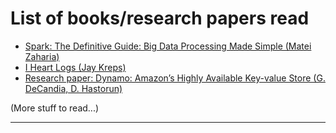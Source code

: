 # List of books/research papers read

- [Spark: The Definitive Guide: Big Data Processing Made Simple (Matei Zaharia)](https://github.com/Surajv311/mDumpSWE/blob/main/Books_ResearchPapers_read/README_book1.md)
- [I Heart Logs (Jay Kreps)](https://github.com/Surajv311/mDumpSWE/blob/main/Books_ResearchPapers_read/README_book2.md)
- [Research paper: Dynamo: Amazon’s Highly Available Key-value Store (G. DeCandia, D. Hastorun)](https://github.com/Surajv311/mDumpSWE/blob/main/Books_ResearchPapers_read/README_researchpaper3.md)

(More stuff to read...)

-----------------------------------------
